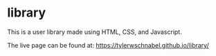 # library

This is a user library made using HTML, CSS, and Javascript.

The live page can be found at: https://tylerwschnabel.github.io/library/
